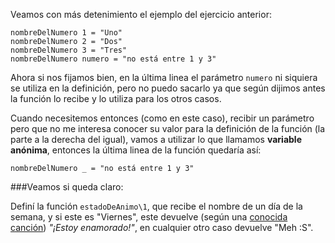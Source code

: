 Veamos con más detenimiento el ejemplo del ejercicio anterior:

```
nombreDelNumero 1 = "Uno"
nombreDelNumero 2 = "Dos"
nombreDelNumero 3 = "Tres"
nombreDelNumero numero = "no está entre 1 y 3"
```

Ahora si nos fijamos bien, en la última linea el parámetro `numero` ni siquiera se utiliza en la definición, pero no puedo sacarlo ya que según dijimos antes la función lo recibe y lo utiliza para los otros casos.

Cuando necesitemos entonces (como en este caso), recibir un parámetro pero que no me interesa conocer su valor para la definición de la función (la parte a la derecha del igual), vamos a utilizar lo que llamamos **variable anónima**, entonces la última linea de la función quedaría así:

```
nombreDelNumero _ = "no está entre 1 y 3"
```

###Veamos si queda claro:

Definí la función `estadoDeAnimo\1`, que recibe el nombre de un día de la semana, y si este es "Viernes", este devuelve (según una [conocida canción](https://es.wikipedia.org/wiki/Friday_I%27m_in_Love)) _"¡Estoy enamorado!"_, en cualquier otro caso devuelve "Meh :S".
